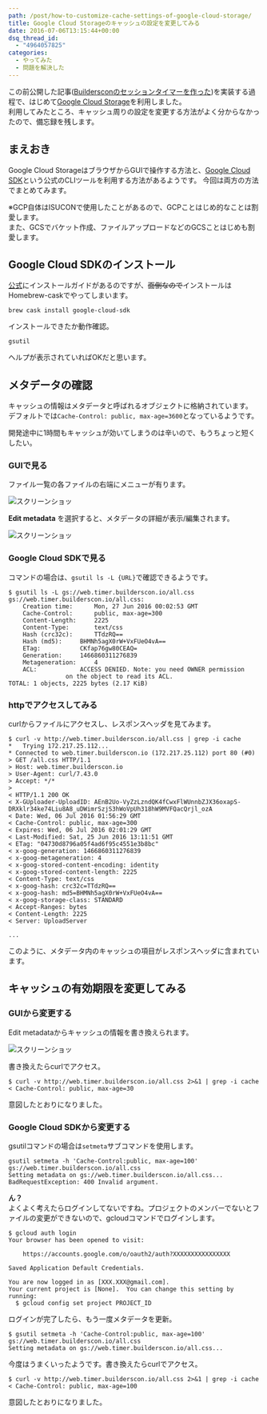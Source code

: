 ```yaml
---
path: /post/how-to-customize-cache-settings-of-google-cloud-storage/
title: Google Cloud Storageのキャッシュの設定を変更してみる
date: 2016-07-06T13:15:44+00:00
dsq_thread_id:
  - "4964057825"
categories:
  - やってみた
  - 問題を解決した
---
```

この前公開した記事([Buildersconのセッションタイマーを作った](/post/create-session-timer-of-builderscon/))を実装する過程で、はじめて[Google Cloud Storage](https://cloud.google.com/storage/)を利用しました。  
利用してみたところ、キャッシュ周りの設定を変更する方法がよく分からなかったので、備忘録を残します。

<!--more-->

まえおき
----------------------------------------

Google Cloud StorageはブラウザからGUIで操作する方法と、[Google Cloud SDK](https://cloud.google.com/sdk/)という公式のCLIツールを利用する方法があるようです。 今回は両方の方法でまとめてみます。

※GCP自体はISUCONで使用したことがあるので、GCPことはじめ的なことは割愛します。  
また、GCSでバケット作成、ファイルアップロードなどのGCSことはじめも割愛します。

## Google Cloud SDKのインストール

[公式](https://cloud.google.com/sdk/docs/#install_the_latest_version_cloudsdk_current_version)にインストールガイドがあるのですが、<del>面倒なので</del>インストールはHomebrew-caskでやってしまいます。

```shell
brew cask install google-cloud-sdk
```

インストールできたか動作確認。

```shell
gsutil
```

ヘルプが表示されていればOKだと思います。

メタデータの確認
----------------------------------------

キャッシュの情報はメタデータと呼ばれるオブジェクトに格納されています。  
デフォルトでは`Cache-Control: public, max-age=3600`となっているようです。

開発途中に1時間もキャッシュが効いてしまうのは辛いので、もうちょっと短くしたい。

### GUIで見る

ファイル一覧の各ファイルの右端にメニューが有ります。


![スクリーンショッ](./9899cad30c9613f429309d9242dc9746.png)



**Edit metadata** を選択すると、メタデータの詳細が表示/編集されます。


![スクリーンショッ](./7aae685d0e8c76f43a6bc656c884f942.png)



### Google Cloud SDKで見る

コマンドの場合は、`gsutil ls -L {URL}`で確認できるようです。

```shell
$ gsutil ls -L gs://web.timer.builderscon.io/all.css
gs://web.timer.builderscon.io/all.css:
    Creation time:      Mon, 27 Jun 2016 00:02:53 GMT
    Cache-Control:      public, max-age=300
    Content-Length:     2225
    Content-Type:       text/css
    Hash (crc32c):      TTdzRQ==
    Hash (md5):     BHMNh5agX0rW+VxFUeO4vA==
    ETag:           CKfap76gw80CEAQ=
    Generation:     1466860311276839
    Metageneration:     4
    ACL:            ACCESS DENIED. Note: you need OWNER permission
                on the object to read its ACL.
TOTAL: 1 objects, 2225 bytes (2.17 KiB)
```

### httpでアクセスしてみる

curlからファイルにアクセスし、レスポンスヘッダを見てみます。

```shell
$ curl -v http://web.timer.builderscon.io/all.css | grep -i cache
*   Trying 172.217.25.112...
* Connected to web.timer.builderscon.io (172.217.25.112) port 80 (#0)
> GET /all.css HTTP/1.1
> Host: web.timer.builderscon.io
> User-Agent: curl/7.43.0
> Accept: */*
>
< HTTP/1.1 200 OK
< X-GUploader-UploadID: AEnB2Uo-VyZzLzndQK4fCwxFlWUnnbZJX36oxapS-DRXklr34ke74Liu8A8_uDWimrSzjS3hWoVpUh318hW9MVFQacQrjl_ozA
< Date: Wed, 06 Jul 2016 01:56:29 GMT
< Cache-Control: public, max-age=300
< Expires: Wed, 06 Jul 2016 02:01:29 GMT
< Last-Modified: Sat, 25 Jun 2016 13:11:51 GMT
< ETag: "04730d8796a05f4ad6f95c4551e3b8bc"
< x-goog-generation: 1466860311276839
< x-goog-metageneration: 4
< x-goog-stored-content-encoding: identity
< x-goog-stored-content-length: 2225
< Content-Type: text/css
< x-goog-hash: crc32c=TTdzRQ==
< x-goog-hash: md5=BHMNh5agX0rW+VxFUeO4vA==
< x-goog-storage-class: STANDARD
< Accept-Ranges: bytes
< Content-Length: 2225
< Server: UploadServer

...
```

このように、メタデータ内のキャッシュの項目がレスポンスヘッダに含まれています。

キャッシュの有効期限を変更してみる
----------------------------------------

### GUIから変更する

Edit metadataからキャッシュの情報を書き換えられます。


![スクリーンショッ](./2dfe421c7eaddb77926bbd551fc9b938.png)



書き換えたらcurlでアクセス。

```shell
$ curl -v http://web.timer.builderscon.io/all.css 2>&1 | grep -i cache
< Cache-Control: public, max-age=30
```

意図したとおりになりました。

### Google Cloud SDKから変更する

gsutilコマンドの場合は`setmeta`サブコマンドを使用します。

```shell
gsutil setmeta -h 'Cache-Control:public, max-age=100' gs://web.timer.builderscon.io/all.css
Setting metadata on gs://web.timer.builderscon.io/all.css...
BadRequestException: 400 Invalid argument.
```

**ん？**  
よくよく考えたらログインしてないですね。プロジェクトのメンバーでないとファイルの変更ができないので、gcloudコマンドでログインします。

```shell
$ gcloud auth login
Your browser has been opened to visit:

    https://accounts.google.com/o/oauth2/auth?XXXXXXXXXXXXXXXX

Saved Application Default Credentials.

You are now logged in as [XXX.XXX@gmail.com].
Your current project is [None].  You can change this setting by running:
  $ gcloud config set project PROJECT_ID
```

ログインが完了したら、もう一度メタデータを更新。

```shell
$ gsutil setmeta -h 'Cache-Control:public, max-age=100' gs://web.timer.builderscon.io/all.css
Setting metadata on gs://web.timer.builderscon.io/all.css...
```

今度はうまくいったようです。書き換えたらcurlでアクセス。

```shell
$ curl -v http://web.timer.builderscon.io/all.css 2>&1 | grep -i cache
< Cache-Control: public, max-age=100
```

意図したとおりになりました。
